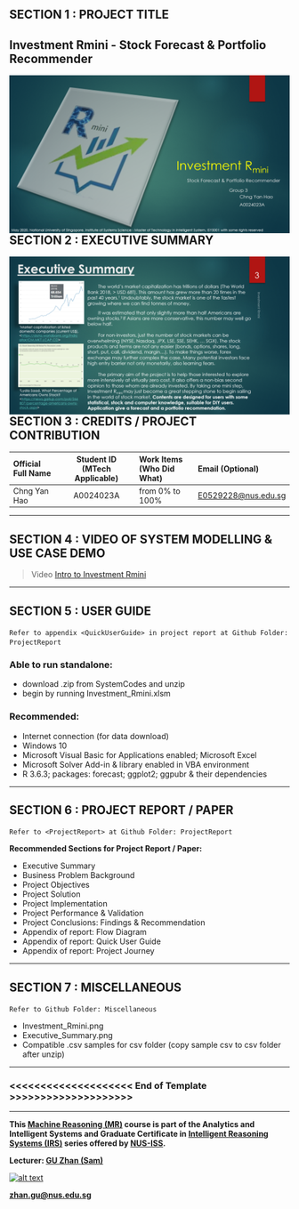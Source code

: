 ## SECTION 1 : PROJECT TITLE
## Investment Rmini - Stock Forecast & Portfolio Recommender

<img src="Miscellaneous/InvestmentRmini.png"
     style="float: left; margin-right: 0px;" />

---

## SECTION 2 : EXECUTIVE SUMMARY

<img src="Miscellaneous/ExecutiveSummary.png"
     style="float: left; margin-right: 0px;" />

---

## SECTION 3 : CREDITS / PROJECT CONTRIBUTION

| Official Full Name  | Student ID (MTech Applicable)  | Work Items (Who Did What) | Email (Optional) |
| :------------ |:---------------:| :-----| :-----|
| Chng Yan Hao | A0024023A | from 0% to 100% | E0529228@nus.edu.sg |


---

## SECTION 4 : VIDEO OF SYSTEM MODELLING & USE CASE DEMO

> Video [Intro to Investment Rmini](https://)

---

## SECTION 5 : USER GUIDE

`Refer to appendix <QuickUserGuide> in project report at Github Folder: ProjectReport`

### Able to run standalone:

- download .zip from SystemCodes and unzip
- begin by running Investment_Rmini.xlsm

### Recommended: 
- Internet connection (for data download)
- Windows 10
- Microsoft Visual Basic for Applications enabled; Microsoft Excel 
- Microsoft Solver Add-in & library enabled in VBA environment 
- R 3.6.3; packages: forecast; ggplot2; ggpubr & their dependencies

---
## SECTION 6 : PROJECT REPORT / PAPER

`Refer to <ProjectReport> at Github Folder: ProjectReport`

**Recommended Sections for Project Report / Paper:**
- Executive Summary
- Business Problem Background
- Project Objectives
- Project Solution
- Project Implementation
- Project Performance & Validation
- Project Conclusions: Findings & Recommendation
- Appendix of report: Flow Diagram
- Appendix of report: Quick User Guide
- Appendix of report: Project Journey

---
## SECTION 7 : MISCELLANEOUS

`Refer to Github Folder: Miscellaneous`

- Investment_Rmini.png
- Executive_Summary.png
- Compatible .csv samples for csv folder (copy sample csv to csv folder after unzip)

---

### <<<<<<<<<<<<<<<<<<<< End of Template >>>>>>>>>>>>>>>>>>>>

---

**This [Machine Reasoning (MR)](https://www.iss.nus.edu.sg/executive-education/course/detail/machine-reasoning "Machine Reasoning") course is part of the Analytics and Intelligent Systems and Graduate Certificate in [Intelligent Reasoning Systems (IRS)](https://www.iss.nus.edu.sg/stackable-certificate-programmes/intelligent-systems "Intelligent Reasoning Systems") series offered by [NUS-ISS](https://www.iss.nus.edu.sg "Institute of Systems Science, National University of Singapore").**

**Lecturer: [GU Zhan (Sam)](https://www.iss.nus.edu.sg/about-us/staff/detail/201/GU%20Zhan "GU Zhan (Sam)")**

[![alt text](https://www.iss.nus.edu.sg/images/default-source/About-Us/7.6.1-teaching-staff/sam-website.tmb-.png "Let's check Sam' profile page")](https://www.iss.nus.edu.sg/about-us/staff/detail/201/GU%20Zhan)

**zhan.gu@nus.edu.sg**
